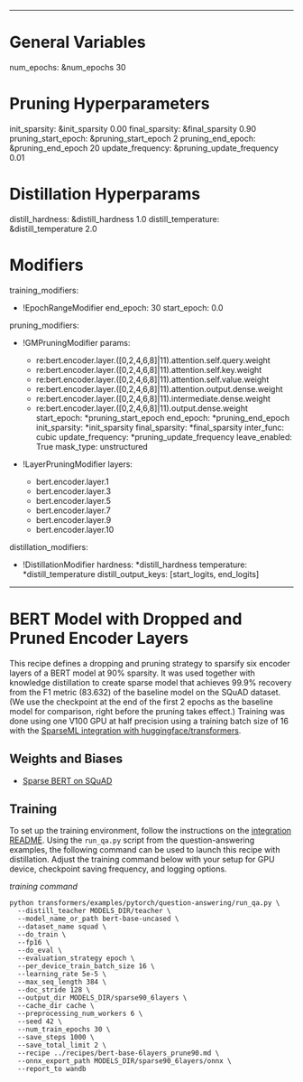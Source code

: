 <!--
Copyright (c) 2021 - present / Neuralmagic, Inc. All Rights Reserved.

Licensed under the Apache License, Version 2.0 (the "License");
you may not use this file except in compliance with the License.
You may obtain a copy of the License at

   http://www.apache.org/licenses/LICENSE-2.0

Unless required by applicable law or agreed to in writing,
software distributed under the License is distributed on an "AS IS" BASIS,
WITHOUT WARRANTIES OR CONDITIONS OF ANY KIND, either express or implied.
See the License for the specific language governing permissions and
limitations under the License.
-->

---
# General Variables
num_epochs: &num_epochs 30

# Pruning Hyperparameters
init_sparsity: &init_sparsity 0.00
final_sparsity: &final_sparsity 0.90
pruning_start_epoch: &pruning_start_epoch 2
pruning_end_epoch: &pruning_end_epoch 20
update_frequency: &pruning_update_frequency 0.01

# Distillation Hyperparams
distill_hardness: &distill_hardness 1.0
distill_temperature: &distill_temperature 2.0

# Modifiers
training_modifiers:
  - !EpochRangeModifier
    end_epoch: 30
    start_epoch: 0.0

pruning_modifiers:
  - !GMPruningModifier
    params:
      - re:bert.encoder.layer.([0,2,4,6,8]|11).attention.self.query.weight
      - re:bert.encoder.layer.([0,2,4,6,8]|11).attention.self.key.weight
      - re:bert.encoder.layer.([0,2,4,6,8]|11).attention.self.value.weight
      - re:bert.encoder.layer.([0,2,4,6,8]|11).attention.output.dense.weight
      - re:bert.encoder.layer.([0,2,4,6,8]|11).intermediate.dense.weight
      - re:bert.encoder.layer.([0,2,4,6,8]|11).output.dense.weight
    start_epoch: *pruning_start_epoch
    end_epoch: *pruning_end_epoch
    init_sparsity: *init_sparsity
    final_sparsity: *final_sparsity
    inter_func: cubic
    update_frequency: *pruning_update_frequency
    leave_enabled: True
    mask_type: unstructured

  - !LayerPruningModifier
    layers:
      - bert.encoder.layer.1
      - bert.encoder.layer.3
      - bert.encoder.layer.5
      - bert.encoder.layer.7
      - bert.encoder.layer.9
      - bert.encoder.layer.10

distillation_modifiers:
  - !DistillationModifier
     hardness: *distill_hardness
     temperature: *distill_temperature
     distill_output_keys: [start_logits, end_logits]
---

# BERT Model with Dropped and Pruned Encoder Layers

This recipe defines a dropping and pruning strategy to sparsify six encoder layers of a BERT model at 90% sparsity. It was used together with knowledge distillation to create sparse model that achieves 99.9% recovery from the F1 metric (83.632) of the baseline model on the SQuAD dataset. (We use the checkpoint at the end of the first 2 epochs as the baseline model for comparison, right before the pruning takes effect.)
Training was done using one V100 GPU at half precision using a training batch size of 16 with the
[SparseML integration with huggingface/transformers](https://github.com/neuralmagic/sparseml/tree/main/integrations/huggingface-transformers).

## Weights and Biases

- [Sparse BERT on SQuAD](https://wandb.ai/neuralmagic/sparse-bert-squad/runs/3qvxoroz?workspace=user-neuralmagic)

## Training

To set up the training environment, follow the instructions on the [integration README](https://github.com/neuralmagic/sparseml/blob/main/integrations/huggingface-transformers/README.md).
Using the `run_qa.py` script from the question-answering examples, the following command can be used to launch this recipe with distillation.
Adjust the training command below with your setup for GPU device, checkpoint saving frequency, and logging options.

*training command*
```
python transformers/examples/pytorch/question-answering/run_qa.py \
  --distill_teacher MODELS_DIR/teacher \
  --model_name_or_path bert-base-uncased \
  --dataset_name squad \
  --do_train \
  --fp16 \
  --do_eval \
  --evaluation_strategy epoch \
  --per_device_train_batch_size 16 \
  --learning_rate 5e-5 \
  --max_seq_length 384 \
  --doc_stride 128 \
  --output_dir MODELS_DIR/sparse90_6layers \
  --cache_dir cache \
  --preprocessing_num_workers 6 \
  --seed 42 \
  --num_train_epochs 30 \
  --save_steps 1000 \
  --save_total_limit 2 \
  --recipe ../recipes/bert-base-6layers_prune90.md \
  --onnx_export_path MODELS_DIR/sparse90_6layers/onnx \
  --report_to wandb
```
